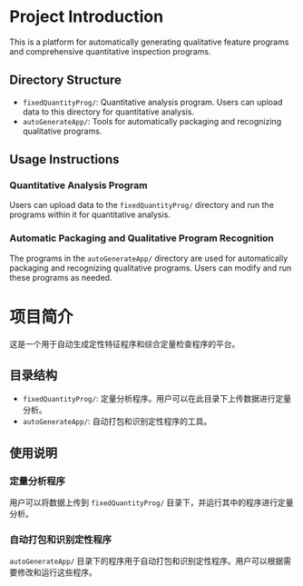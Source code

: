 # Project Introduction

This is a platform for automatically generating qualitative feature programs and comprehensive quantitative inspection programs.

## Directory Structure

- `fixedQuantityProg/`: Quantitative analysis program. Users can upload data to this directory for quantitative analysis.
- `autoGenerateApp/`: Tools for automatically packaging and recognizing qualitative programs.

## Usage Instructions

### Quantitative Analysis Program

Users can upload data to the `fixedQuantityProg/` directory and run the programs within it for quantitative analysis.

### Automatic Packaging and Qualitative Program Recognition

The programs in the `autoGenerateApp/` directory are used for automatically packaging and recognizing qualitative programs. Users can modify and run these programs as needed.

# 项目简介

这是一个用于自动生成定性特征程序和综合定量检查程序的平台。

## 目录结构

- `fixedQuantityProg/`: 定量分析程序。用户可以在此目录下上传数据进行定量分析。
- `autoGenerateApp/`: 自动打包和识别定性程序的工具。

## 使用说明

### 定量分析程序

用户可以将数据上传到 `fixedQuantityProg/` 目录下，并运行其中的程序进行定量分析。

### 自动打包和识别定性程序

`autoGenerateApp/` 目录下的程序用于自动打包和识别定性程序。用户可以根据需要修改和运行这些程序。